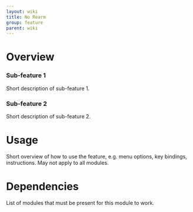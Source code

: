 ```yaml
---
layout: wiki
title: No Rearm
group: feature
parent: wiki
---
```


# Overview

### Sub-feature 1
Short description of sub-feature 1.

### Sub-feature 2
Short description of sub-feature 2.


# Usage

Short overview of how to use the feature, e.g. menu options, key bindings, 
instructions. May not apply to all modules.


# Dependencies

List of modules that must be present for this module to work.
